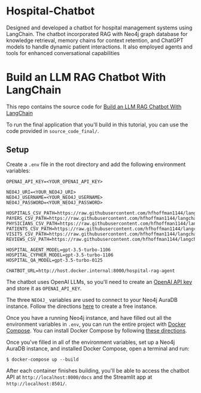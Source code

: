 # Hospital-Chatbot
Designed and developed a chatbot for hospital management systems using LangChain. The chatbot incorporated RAG with Neo4j graph database for knowledge retrieval, memory chains for context retention, and ChatGPT models to handle dynamic patient interactions. It also employed agents and tools for enhanced conversational capabilities

# Build an LLM RAG Chatbot With LangChain

This repo contains the source code for [Build an LLM RAG Chatbot With LangChain](https://realpython.com/build-llm-rag-chatbot-with-langchain/)

To run the final application that you'll build in this tutorial, you can use the code provided in `source_code_final/`.

## Setup

Create a `.env` file in the root directory and add the following environment variables:

```.env
OPENAI_API_KEY=<YOUR_OPENAI_API_KEY>

NEO4J_URI=<YOUR_NEO4J_URI>
NEO4J_USERNAME=<YOUR_NEO4J_USERNAME>
NEO4J_PASSWORD=<YOUR_NEO4J_PASSWORD>

HOSPITALS_CSV_PATH=https://raw.githubusercontent.com/hfhoffman1144/langchain_neo4j_rag_app/main/data/hospitals.csv
PAYERS_CSV_PATH=https://raw.githubusercontent.com/hfhoffman1144/langchain_neo4j_rag_app/main/data/payers.csv
PHYSICIANS_CSV_PATH=https://raw.githubusercontent.com/hfhoffman1144/langchain_neo4j_rag_app/main/data/physicians.csv
PATIENTS_CSV_PATH=https://raw.githubusercontent.com/hfhoffman1144/langchain_neo4j_rag_app/main/data/patients.csv
VISITS_CSV_PATH=https://raw.githubusercontent.com/hfhoffman1144/langchain_neo4j_rag_app/main/data/visits.csv
REVIEWS_CSV_PATH=https://raw.githubusercontent.com/hfhoffman1144/langchain_neo4j_rag_app/main/data/reviews.csv

HOSPITAL_AGENT_MODEL=gpt-3.5-turbo-1106
HOSPITAL_CYPHER_MODEL=gpt-3.5-turbo-1106
HOSPITAL_QA_MODEL=gpt-3.5-turbo-0125

CHATBOT_URL=http://host.docker.internal:8000/hospital-rag-agent
```

The chatbot uses OpenAI LLMs, so you'll need to create an [OpenAI API key](https://realpython.com/generate-images-with-dalle-openai-api/#get-your-openai-api-key) and store it as `OPENAI_API_KEY`. 

The three `NEO4J_` variables are used to connect to your Neo4j AuraDB instance. Follow the directions [here](https://neo4j.com/cloud/platform/aura-graph-database/?ref=docs-nav-get-started) to create a free instance.

Once you have a running Neo4j instance, and have filled out all the environment variables in `.env`, you can run the entire project with [Docker Compose](https://docs.docker.com/compose/). You can install Docker Compose by following [these directions](https://docs.docker.com/compose/install/).

Once you've filled in all of the environment variables, set up a Neo4j AuraDB instance, and installed Docker Compose, open a terminal and run:

```console
$ docker-compose up --build
```

After each container finishes building, you'll be able to access the chatbot API at `http://localhost:8000/docs` and the Streamlit app at `http://localhost:8501/`.
